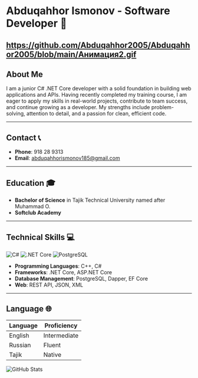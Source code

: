 # Abduqahhor Ismonov - Software Developer 🚀

https://github.com/Abduqahhor2005/Abduqahhor2005/blob/main/Анимация2.gif
---

## About Me
I am a junior C# .NET Core developer with a solid foundation in building web applications and APIs. Having recently completed my training course, I am eager to apply my skills in real-world projects, contribute to team success, and continue growing as a developer. My strengths include problem-solving, attention to detail, and a passion for clean, efficient code.

---

## Contact 📞
- **Phone**: 918 28 9313
- **Email**: [abduqahhorismonov185@gmail.com](mailto:abduqahhorismonov185@gmail.com)
---

## Education 🎓
- **Bachelor of Science** in Tajik Technical University named after Muhammad O.
- **Softclub Academy**

---

## Technical Skills 💻
![C#](https://img.shields.io/badge/-C%23-239120?logo=c-sharp&logoColor=white&style=flat)
![.NET Core](https://img.shields.io/badge/-.NET%20Core-512BD4?logo=dotnet&logoColor=white&style=flat)
![PostgreSQL](https://img.shields.io/badge/-PostgreSQL-336791?logo=postgresql&logoColor=white&style=flat)

- **Programming Languages**: C++, C#
- **Frameworks**: .NET Core, ASP.NET Core
- **Database Management**: PostgreSQL, Dapper, EF Core
- **Web**: REST API, JSON, XML

---

## Language 🌐
| Language | Proficiency  |
| -------- | ------------ |
| English  | Intermediate |
| Russian  | Fluent       |
| Tajik    | Native       |

![GitHub Stats](https://github-readme-stats.vercel.app/api?username=Abduqahhor2005&show_icons=true&theme=dark)
